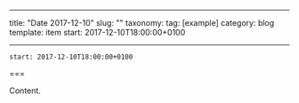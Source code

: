 
---
title: "Date 2017-12-10"
slug: ""
taxonomy:
tag: [example]
category: blog
template: item
start: 2017-12-10T18:00:00+0100

---

``start: 2017-12-10T18:00:00+0100``

===

Content.
